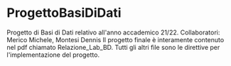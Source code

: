 # ProgettoBasiDiDati
Progetto di Basi di Dati relativo all'anno accademico 21/22. Collaboratori: Merico Michele, Montesi Dennis
Il progetto finale è interamente contenuto nel pdf chiamato Relazione_Lab_BD. Tutti gli altri file sono le direttive per l'implementazione del progetto.
